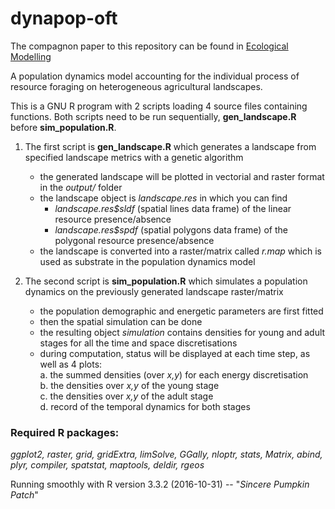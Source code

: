 # dynapop-oft

The compagnon paper to this repository can be found in [Ecological Modelling](https://www.sciencedirect.com/science/article/pii/S0304380016302885)

A population dynamics model accounting for the individual process of resource foraging on heterogeneous agricultural landscapes.

This is a GNU R program with 2 scripts loading 4 source files containing functions. Both scripts need to be run sequentially, __gen_landscape.R__ before __sim_population.R__.


1. The first script is __gen_landscape.R__ which generates a landscape from specified landscape metrics with a genetic algorithm  
      * the generated landscape will be plotted in vectorial and raster format in the _output/_ folder  
      * the landscape object is _landscape.res_ in which you can find  
          * _landscape.res$sldf_ (spatial lines data frame) of the linear resource presence/absence  
          * _landscape.res$spdf_ (spatial polygons data frame) of the polygonal resource presence/absence  
      * the landscape is converted into a raster/matrix called _r.map_ which is used as substrate in the population dynamics model  
      
      
2. The second script is __sim_population.R__ which simulates a population dynamics on the previously generated landscape raster/matrix  
     * the population demographic and energetic parameters are first fitted  
     * then the spatial simulation can be done  
     * the resulting object _simulation_ contains densities for young and adult stages for all the time and space discretisations  
     * during computation, status will be displayed at each time step, as well as 4 plots:  
          a. the summed densities (over _x,y_) for each energy discretisation  
          b. the densities over _x,y_ of the young stage  
          c. the densities over _x,y_ of the adult stage  
          d. record of the temporal dynamics for both stages
            

### Required R packages:

_ggplot2,
raster,
grid,
gridExtra,
limSolve,
GGally,
nloptr,
stats,
Matrix,
abind,
plyr,
compiler,
spatstat,
maptools,
deldir,
rgeos_

Running smoothly with R version 3.3.2 (2016-10-31) -- "_Sincere Pumpkin Patch_"
